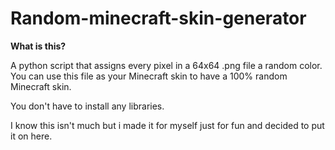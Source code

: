 # Random-minecraft-skin-generator

**What is this?**

A python script that assigns every pixel in a 64x64 .png file a random color.
You can use this file as your Minecraft skin to have a 100% random Minecraft skin.

You don't have to install any libraries.

I know this isn't much but i made it for myself just for fun and decided to put it on here.
